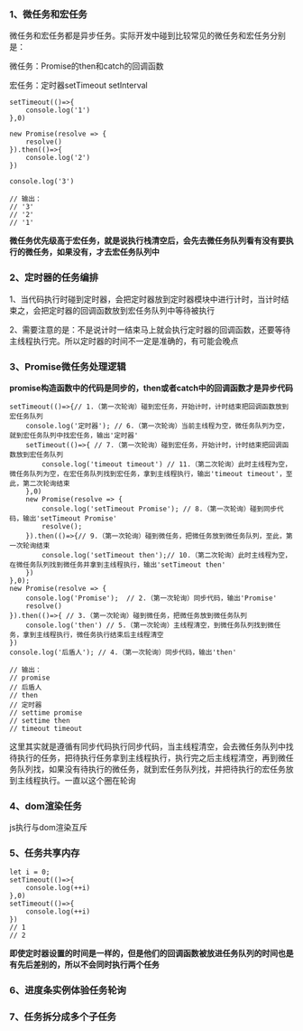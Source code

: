 ### 1、微任务和宏任务

微任务和宏任务都是异步任务。实际开发中碰到比较常见的微任务和宏任务分别是：

微任务：Promise的then和catch的回调函数

宏任务：定时器setTimeout setInterval



```
setTimeout(()=>{
	console.log('1')
},0)

new Promise(resolve => {
	resolve()
}).then(()=>{
	console.log('2')
})

console.log('3')

// 输出：
// '3'
// '2'
// '1'
```

__微任务优先级高于宏任务，就是说执行栈清空后，会先去微任务队列看有没有要执行的微任务，如果没有，才去宏任务队列中__



### 2、定时器的任务编排

1、当代码执行时碰到定时器，会把定时器放到定时器模块中进行计时，当计时结束之，会把定时器的回调函数放到宏任务队列中等待被执行

2、需要注意的是：不是说计时一结束马上就会执行定时器的回调函数，还要等待主线程执行完。所以定时器的时间不一定是准确的，有可能会晚点



### 3、Promise微任务处理逻辑

 __promise构造函数中的代码是同步的，then或者catch中的回调函数才是异步代码__

```
setTimeout(()=>{// 1.（第一次轮询）碰到宏任务，开始计时，计时结束把回调函数放到宏任务队列
	console.log('定时器'); // 6.（第一次轮询）当前主线程为空，微任务队列为空，就到宏任务队列中找宏任务，输出'定时器'
	setTimeout(()=>{ // 7.（第一次轮询）碰到宏任务，开始计时，计时结束把回调函数放到宏任务队列
		console.log('timeout timeout') // 11.（第二次轮询）此时主线程为空，微任务队列为空，在宏任务队列找到宏任务，拿到主线程执行，输出'timeout timeout'，至此，第二次轮询结束
	},0)
	new Promise(resolve => {
		console.log('setTimeout Promise'); // 8.（第一次轮询）碰到同步代码，输出'setTimeout Promise'
		resolve();
	}).then(()=>{// 9.（第一次轮询）碰到微任务，把微任务放到微任务队列，至此，第一次轮询结束
		console.log('setTimeout then');// 10.（第二次轮询）此时主线程为空，在微任务队列找到微任务并拿到主线程执行，输出'setTimeout then'
	})
},0);
new Promise(resolve => {
	console.log('Promise');  // 2.（第一次轮询）同步代码，输出'Promise'
	resolve()
}).then(()=>{ // 3.（第一次轮询）碰到微任务，把微任务放到微任务队列
	console.log('then') // 5.（第一次轮询）主线程清空，到微任务队列找到微任务，拿到主线程执行，微任务执行结束后主线程清空
})
console.log('后盾人'); // 4.（第一次轮询）同步代码，输出'then'

// 输出：
// promise
// 后盾人
// then
// 定时器
// settime promise
// settime then
// timeout timeout
```

这里其实就是遵循有同步代码执行同步代码，当主线程清空，会去微任务队列中找待执行的任务，把待执行任务拿到主线程执行，执行完之后主线程清空，再到微任务队列找，如果没有待执行的微任务，就到宏任务队列找，并把待执行的宏任务放到主线程执行。一直以这个圈在轮询



### 4、dom渲染任务

js执行与dom渲染互斥



### 5、任务共享内存

```
let i = 0;
setTimeout(()=>{
	console.log(++i)
},0)
setTimeout(()=>{
	console.log(++i)
})
// 1
// 2
```

__即使定时器设置的时间是一样的，但是他们的回调函数被放进任务队列的时间也是有先后差别的，所以不会同时执行两个任务__



### 6、进度条实例体验任务轮询



### 7、任务拆分成多个子任务





